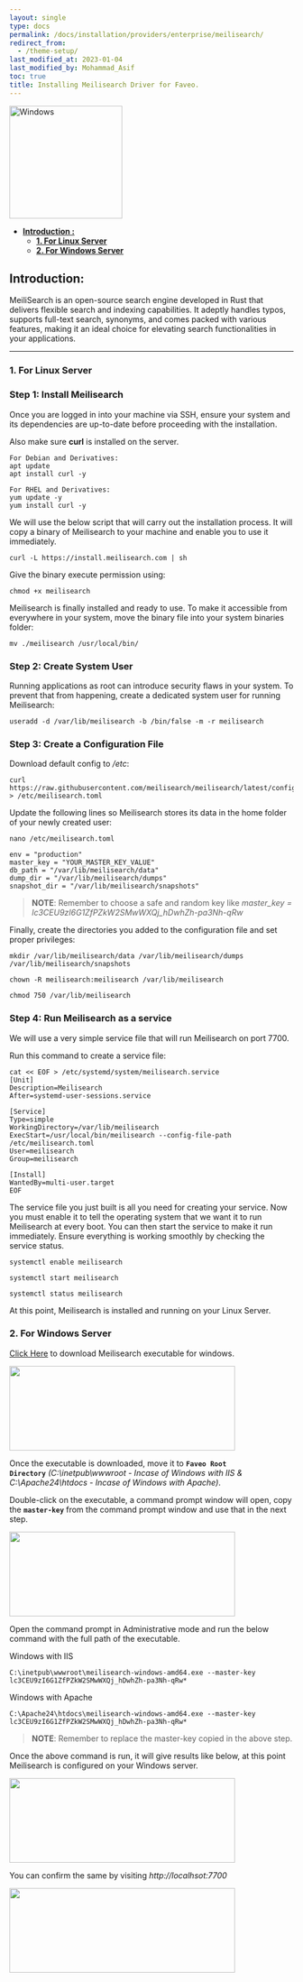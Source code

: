 ```yaml
---
layout: single
type: docs
permalink: /docs/installation/providers/enterprise/meilisearch/
redirect_from:
  - /theme-setup/
last_modified_at: 2023-01-04
last_modified_by: Mohammad_Asif
toc: true
title: Installing Meilisearch Driver for Faveo.
---
```

<img alt="Windows" src="https://assets-global.website-files.com/64c7a317aea92912392c0420/64e78fa96ece14d6a2632a57_Meilisearch_logo.webp" width="200"  />

- [<strong>Introduction :</strong>](#introduction-) 
    - [<strong>1. For Linux Server</strong>](#1-for-linux-server)
    - [<strong>2. For Windows Server</strong>](#2-for-windows-server)

<a id="introduction-" name="introduction-"></a>

## <strong>Introduction:</strong>

MeiliSearch is an open-source search engine developed in Rust that delivers flexible search and indexing capabilities. It adeptly handles typos, supports full-text search, synonyms, and comes packed with various features, making it an ideal choice for elevating search functionalities in your applications.

---

<a id="1-for-linux-server" name="1-for-linux-server"></a>

### <strong>1. For Linux Server</strong>

### Step 1:  Install Meilisearch
Once you are logged in into your machine via SSH, ensure your system and its dependencies are up-to-date before proceeding with the installation.

Also make sure **curl** is installed on the server.

```
For Debian and Derivatives:
apt update
apt install curl -y
```

```
For RHEL and Derivatives:
yum update -y
yum install curl -y
```

We will use the below script that will carry out the installation process. It will copy a binary of Meilisearch to your machine and enable you to use it immediately.

```
curl -L https://install.meilisearch.com | sh
```

Give the binary execute permission using:
```
chmod +x meilisearch
```

Meilisearch is finally installed and ready to use. To make it accessible from everywhere in your system, move the binary file into your system binaries folder:

```
mv ./meilisearch /usr/local/bin/
```

### Step 2: Create System User
Running applications as root can introduce security flaws in your system. To prevent that from happening, create a dedicated system user for running Meilisearch:

```
useradd -d /var/lib/meilisearch -b /bin/false -m -r meilisearch
```

### Step 3: Create a Configuration File
Download default config to */etc*:

```
curl https://raw.githubusercontent.com/meilisearch/meilisearch/latest/config.toml > /etc/meilisearch.toml
```

Update the following lines so Meilisearch stores its data in the home folder of your newly created user:



```
nano /etc/meilisearch.toml
```

```
env = "production"
master_key = "YOUR_MASTER_KEY_VALUE"
db_path = "/var/lib/meilisearch/data"
dump_dir = "/var/lib/meilisearch/dumps"
snapshot_dir = "/var/lib/meilisearch/snapshots"
```

>**NOTE**:  Remember to choose a safe and random key like *master_key = lc3CEU9zI6G1ZfPZkW2SMwWXQj_hDwhZh-pa3Nh-qRw*

Finally, create the directories you added to the configuration file and set proper privileges:

```
mkdir /var/lib/meilisearch/data /var/lib/meilisearch/dumps /var/lib/meilisearch/snapshots

chown -R meilisearch:meilisearch /var/lib/meilisearch

chmod 750 /var/lib/meilisearch
```
 
### Step 4: Run Meilisearch as a service
We will use a very simple service file that will run Meilisearch on port 7700.

Run this command to create a service file:

```
cat << EOF > /etc/systemd/system/meilisearch.service
[Unit]
Description=Meilisearch
After=systemd-user-sessions.service

[Service]
Type=simple
WorkingDirectory=/var/lib/meilisearch
ExecStart=/usr/local/bin/meilisearch --config-file-path /etc/meilisearch.toml
User=meilisearch
Group=meilisearch

[Install]
WantedBy=multi-user.target
EOF
```


The service file you just built is all you need for creating your service. Now you must enable it to tell the operating system that we want it to run Meilisearch at every boot. You can then start the service to make it run immediately. Ensure everything is working smoothly by checking the service status.

```
systemctl enable meilisearch

systemctl start meilisearch

systemctl status meilisearch
```

At this point, Meilisearch is installed and running on your Linux Server.

<a id="2-for-windows-server" name="2-for-windows-server"></a>

### <strong>2. For Windows Server</strong>

<a href="https://github.com/meilisearch/meilisearch/releases/tag/v1.5.0" target="_blank" rel="noopener">Click Here</a> to download Meilisearch executable for windows.

<img src="https://raw.githubusercontent.com/ladybirdweb/faveo-server-images/master/_docs/installation/providers/enterprise/GUI-images/meili.png" alt="" style=" width:400px ; height:150px ">

Once the executable is downloaded, move it to <code><b>Faveo Root Directory</b></code> *(C:\inetpub\wwwroot - Incase of Windows with IIS & C:\Apache24\htdocs - Incase of Windows with Apache)*. 

Double-click on the executable, a command prompt window will open, copy the <code><b>master-key</b></code> from the command prompt window and use that in the next step.


<img src="https://raw.githubusercontent.com/ladybirdweb/faveo-server-images/master/_docs/installation/providers/enterprise/GUI-images/meili1.png" alt="" style=" width:400px ; height:150px ">


Open the command prompt in Administrative mode and run the below command with the full path of the executable.


Windows with IIS
```
C:\inetpub\wwwroot\meilisearch-windows-amd64.exe --master-key lc3CEU9zI6G1ZfPZkW2SMwWXQj_hDwhZh-pa3Nh-qRw*
```

Windows with Apache
```
C:\Apache24\htdocs\meilisearch-windows-amd64.exe --master-key lc3CEU9zI6G1ZfPZkW2SMwWXQj_hDwhZh-pa3Nh-qRw*
```


>**NOTE**:  Remember to replace the master-key copied in the above step.


Once the above command is run, it will give results like below, at this point Meilisearch is configured on your Windows server.

<img src="https://raw.githubusercontent.com/ladybirdweb/faveo-server-images/master/_docs/installation/providers/enterprise/GUI-images/meili2.png" alt="" style=" width:400px ; height:150px ">

You can confirm the same by visiting *http://localhsot:7700*

<img src="https://raw.githubusercontent.com/ladybirdweb/faveo-server-images/master/_docs/installation/providers/enterprise/GUI-images/meili3.png" alt="" style=" width:400px ; height:150px ">













